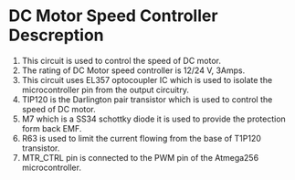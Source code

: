 # DC Motor Speed Controller Descreption

1.	This circuit is used to control the speed of DC motor.
2.	The rating of DC Motor speed controller is 12/24 V, 3Amps.
3.	This circuit uses EL357 optocoupler IC which is used to isolate the microcontroller pin from the output circuitry.
4.	TIP120 is the Darlington pair transistor which is used to control the speed of DC motor.
5.	M7 which is a SS34 schottky diode it is used to provide the protection form back EMF.
6.	R63 is used to limit the current flowing from the base of T1P120 transistor.
7.	MTR_CTRL pin is connected to the PWM pin of the Atmega256 microcontroller.
